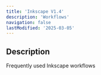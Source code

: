 ```yaml
---
title: 'Inkscape V1.4'
description: 'Workflows'
navigation: false 
lastModified: '2025-03-05'
---
```


## Description

Frequently used Inkscape workflows
